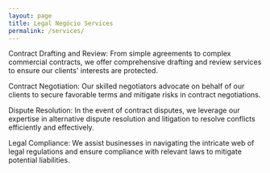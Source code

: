 ```yaml
---
layout: page
title: Legal Negócio Services
permalink: /services/
---
```


Contract Drafting and Review: From simple agreements to complex commercial contracts, we offer comprehensive drafting and review services to ensure our clients' interests are protected.

Contract Negotiation: Our skilled negotiators advocate on behalf of our clients to secure favorable terms and mitigate risks in contract negotiations.

Dispute Resolution: In the event of contract disputes, we leverage our expertise in alternative dispute resolution and litigation to resolve conflicts efficiently and effectively.

Legal Compliance: We assist businesses in navigating the intricate web of legal regulations and ensure compliance with relevant laws to mitigate potential liabilities.